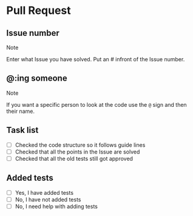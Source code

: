 # Pull Request
## Issue number
> [!Note]
> Enter what Issue you have solved.
> Put an # infront of the Issue number.

## @:ing someone
> [!Note]
> If you want a specific person to look at the code use the ```@``` sign and then their name.

## Task list 
- [ ] Checked the code structure so it follows guide lines
- [ ] Checked that all the points in the Issue are solved
- [ ] Checked that all the old tests still got approved

## Added tests
- [ ] Yes, I have added tests
- [ ] No, I have not added tests
- [ ] No, I need help with adding tests
